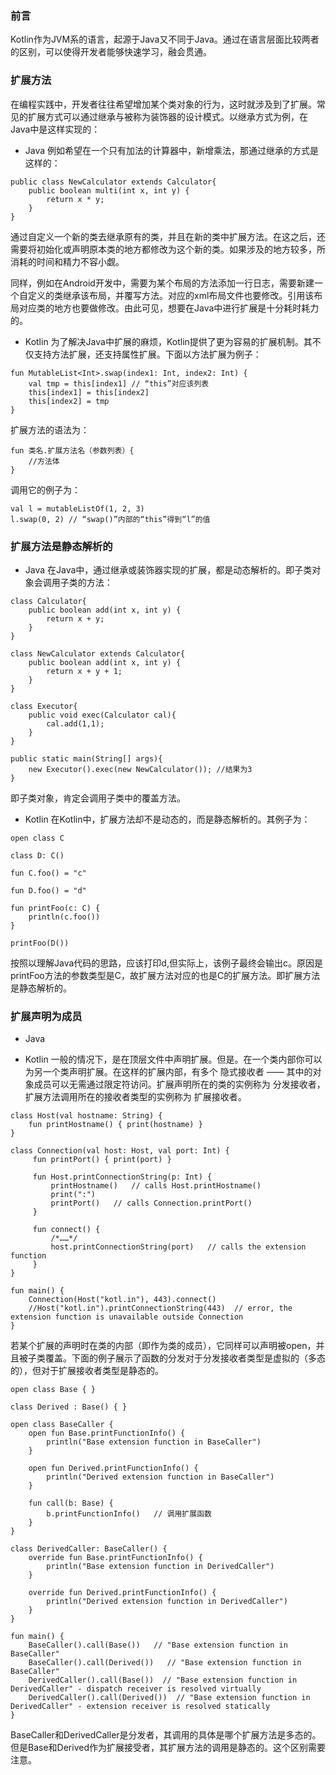 
### 前言
Kotlin作为JVM系的语言，起源于Java又不同于Java。通过在语言层面比较两者的区别，可以使得开发者能够快速学习，融会贯通。

### 扩展方法
在编程实践中，开发者往往希望增加某个类对象的行为，这时就涉及到了扩展。常见的扩展方式可以通过继承与被称为装饰器的设计模式。以继承方式为例，在Java中是这样实现的：

* Java
例如希望在一个只有加法的计算器中，新增乘法，那通过继承的方式是这样的：
```
public class NewCalculator extends Calculator{
    public boolean multi(int x, int y) {
        return x * y;
    }
}
```
通过自定义一个新的类去继承原有的类，并且在新的类中扩展方法。在这之后，还需要将初始化或声明原本类的地方都修改为这个新的类。如果涉及的地方较多，所消耗的时间和精力不容小觑。

同样，例如在Android开发中，需要为某个布局的方法添加一行日志，需要新建一个自定义的类继承该布局，并覆写方法。对应的xml布局文件也要修改。引用该布局对应类的地方也要做修改。由此可见，想要在Java中进行扩展是十分耗时耗力的。



* Kotlin
为了解决Java中扩展的麻烦，Kotlin提供了更为容易的扩展机制。其不仅支持方法扩展，还支持属性扩展。下面以方法扩展为例子：
```
fun MutableList<Int>.swap(index1: Int, index2: Int) {
    val tmp = this[index1] // “this”对应该列表
    this[index1] = this[index2]
    this[index2] = tmp
}
```
扩展方法的语法为：
```
fun 类名.扩展方法名（参数列表）{
    //方法体
}
```
调用它的例子为：
```
val l = mutableListOf(1, 2, 3)
l.swap(0, 2) // “swap()”内部的“this”得到“l”的值
```

### 扩展方法是静态解析的
* Java
在Java中，通过继承或装饰器实现的扩展，都是动态解析的。即子类对象会调用子类的方法：
```
class Calculator{
    public boolean add(int x, int y) {
        return x + y;
    }
}

class NewCalculator extends Calculator{
    public boolean add(int x, int y) {
        return x + y + 1;
    }
}

class Executor{
    public void exec(Calculator cal){
        cal.add(1,1);
    }
}

public static main(String[] args){
    new Executor().exec(new NewCalculator()); //结果为3
}
```
即子类对象，肯定会调用子类中的覆盖方法。

* Kotlin
在Kotlin中，扩展方法却不是动态的，而是静态解析的。其例子为：
```
open class C

class D: C()

fun C.foo() = "c"

fun D.foo() = "d"

fun printFoo(c: C) {
    println(c.foo())
}

printFoo(D())
```
按照以理解Java代码的思路，应该打印d,但实际上，该例子最终会输出c。原因是printFoo方法的参数类型是C，故扩展方法对应的也是C的扩展方法。即扩展方法是静态解析的。

### 扩展声明为成员
* Java

* Kotlin
一般的情况下，是在顶层文件中声明扩展。但是。在一个类内部你可以为另一个类声明扩展。在这样的扩展内部，有多个 隐式接收者 —— 其中的对象成员可以无需通过限定符访问。扩展声明所在的类的实例称为 分发接收者，扩展方法调用所在的接收者类型的实例称为 扩展接收者。

```
class Host(val hostname: String) {
    fun printHostname() { print(hostname) }
}

class Connection(val host: Host, val port: Int) {
     fun printPort() { print(port) }

     fun Host.printConnectionString(p: Int) {
         printHostname()   // calls Host.printHostname()
         print(":")
         printPort()   // calls Connection.printPort()
     }

     fun connect() {
         /*……*/
         host.printConnectionString(port)   // calls the extension function
     }
}

fun main() {
    Connection(Host("kotl.in"), 443).connect()
    //Host("kotl.in").printConnectionString(443)  // error, the extension function is unavailable outside Connection
}
```
若某个扩展的声明时在类的内部（即作为类的成员），它同样可以声明被open，并且被子类覆盖。下面的例子展示了函数的分发对于分发接收者类型是虚拟的（多态的），但对于扩展接收者类型是静态的。

```
open class Base { }

class Derived : Base() { }

open class BaseCaller {
    open fun Base.printFunctionInfo() {
        println("Base extension function in BaseCaller")
    }

    open fun Derived.printFunctionInfo() {
        println("Derived extension function in BaseCaller")
    }

    fun call(b: Base) {
        b.printFunctionInfo()   // 调用扩展函数
    }
}

class DerivedCaller: BaseCaller() {
    override fun Base.printFunctionInfo() {
        println("Base extension function in DerivedCaller")
    }

    override fun Derived.printFunctionInfo() {
        println("Derived extension function in DerivedCaller")
    }
}

fun main() {
    BaseCaller().call(Base())   // "Base extension function in BaseCaller"
    BaseCaller().call(Derived())   // "Base extension function in BaseCaller"
    DerivedCaller().call(Base())  // "Base extension function in DerivedCaller" - dispatch receiver is resolved virtually
    DerivedCaller().call(Derived())  // "Base extension function in DerivedCaller" - extension receiver is resolved statically
}
```
BaseCaller和DerivedCaller是分发者，其调用的具体是哪个扩展方法是多态的。但是Base和Derived作为扩展接受者，其扩展方法的调用是静态的。这个区别需要注意。

